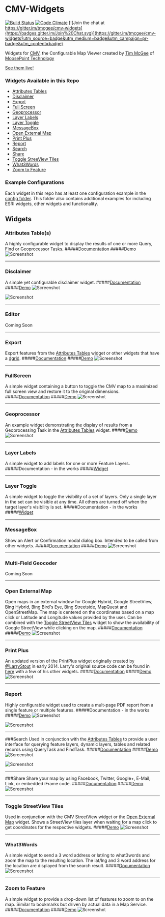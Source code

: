 # CMV-Widgets

[![Build Status](http://travis-ci.org/tmcgee/cmv-widgets.svg?branch=master)](http://travis-ci.org/tmcgee/cmv-widgets) [![Code Climate](https://codeclimate.com/github/tmcgee/cmv-widgets/badges/gpa.svg)](https://codeclimate.com/github/tmcgee/cmv-widgets) [![Join the chat at https://gitter.im/tmcgee/cmv-widgets](https://badges.gitter.im/Join%20Chat.svg)](https://gitter.im/tmcgee/cmv-widgets?utm_source=badge&utm_medium=badge&utm_campaign=pr-badge&utm_content=badge)


Widgets for [CMV](http://cmv.io/), the Configurable Map Viewer created by [Tim McGee](https://github.com/tmcgee) of [MoosePoint Technology](http://moosepoint.com/)

[See them live!](http://tmcgee.github.io/cmv-widgets/)

### Widgets Available in this Repo
- [Attributes Tables](https://github.com/tmcgee/cmv-widgets#attributes-tables)
- [Disclaimer](https://github.com/tmcgee/cmv-widgets#disclaimer)
- [Export](https://github.com/tmcgee/cmv-widgets#export)
- [Full Screen](https://github.com/tmcgee/cmv-widgets#fullscreen)
- [Geoprocessor](https://github.com/tmcgee/cmv-widgets#geoprocessor)
- [Layer Labels](https://github.com/tmcgee/cmv-widgets#layer-labels)
- [Layer Toggle](https://github.com/tmcgee/cmv-widgets#layer-toggle)
- [MessageBox](https://github.com/tmcgee/cmv-widgets#messagebox)
- [Open External Map](https://github.com/tmcgee/cmv-widgets#open-external-map)
- [Print Plus](https://github.com/tmcgee/cmv-widgets#print-plus)
- [Report](https://github.com/tmcgee/cmv-widgets#report)
- [Search](https://github.com/tmcgee/cmv-widgets#search)
- [Share](https://github.com/tmcgee/cmv-widgets#share)
- [Toggle StreeView Tiles](https://github.com/tmcgee/cmv-widgets#toggle-streetview-tiles)
- [What3Words](https://github.com/tmcgee/cmv-widgets#what3words)
- [Zoom to Feature](https://github.com/tmcgee/cmv-widgets#zoom-to-feature)

### Example Configurations
Each widget in this repo has at least one configuration example in the [config folder](https://github.com/tmcgee/cmv-widgets/tree/master/config). This folder also contains additional examples for including ESRI widgets, other widgets and functionality.

## Widgets
### Attributes Table(s)
A highly configurable widget to display the results of one or more Query, Find or Geoprocessor Tasks.
#####[Documentation](https://github.com/tmcgee/cmv-widgets/tree/master/widgets/AttributesTable/README.md)
#####[Demo](http://tmcgee.github.io/cmv-widgets/demo.html?config=table)
![Screenshot](https://tmcgee.github.io/cmv-widgets/images/attributesTables1.jpg)

---
### Disclaimer
A simple yet configurable disclaimer widget.
#####[Documentation](https://github.com/tmcgee/cmv-widgets/tree/master/widgets/Disclaimer/README.md)
#####[Demo](http://tmcgee.github.io/cmv-widgets/demo.html?config=disclaimer)
![Screenshot](https://tmcgee.github.io/cmv-widgets/images/disclaimer1.jpg)

![Screenshot](https://tmcgee.github.io/cmv-widgets/images/disclaimer2.jpg)

---
### Editor
Coming Soon

---
### Export
Export features from the [Attributes Tables](https://github.com/tmcgee/cmv-widgets#attributes-tables) widget or other widgets that have a [dgrid](http://dgrid.io).
#####[Documentation](https://github.com/tmcgee/cmv-widgets/tree/master/widgets/Export/README.md)
#####[Demo](http://tmcgee.github.io/cmv-widgets/demo.html?config=table)
![Screenshot](https://tmcgee.github.io/cmv-widgets/images/export1.jpg)

---
### FullScreen
A simple widget containing a button to toggle the CMV map to a maximized full screen view and restore it to the original dimensions.
#####[Documentation](https://github.com/tmcgee/cmv-widgets/tree/master/widgets/FullScreen/README.md)
#####[Demo](http://tmcgee.github.io/cmv-widgets/demo.html?config=fullscreen)
![Screenshot](https://tmcgee.github.io/cmv-widgets/images/fullscreen1.jpg)

---
### Geoprocessor
An example widget demonstrating the display of results from a Geoprocessing Task in the [Attributes Tables](https://github.com/tmcgee/cmv-widgets#attributes-tables) widget.
#####[Demo](http://tmcgee.github.io/cmv-widgets/demo.html?config=geoprocessor)
![Screenshot](https://tmcgee.github.io/cmv-widgets/images/geoprocessor1.jpg)

---
### Layer Labels
A simple widget to add labels for one or more Feature Layers.
#####Documentation - in the works
#####[Widget](https://github.com/tmcgee/cmv-widgets/tree/master/widgets/LayerLabels.js)

---
### Layer Toggle
A simple widget to toggle the visibility of a set of layers. Only a single layer in the set can be visible at any time. All others are turned off when the target layer's visibility is set.
#####Documentation - in the works
#####[Widget](https://github.com/tmcgee/cmv-widgets/tree/master/widgets/LayerToggle.js)

---
### MessageBox
Show an Alert or Confirmation modal dialog box. Intended to be called from other widgets.
#####[Documentation](https://github.com/tmcgee/cmv-widgets/tree/master/widgets/MessageBox/README.md)
#####[Demo](http://tmcgee.github.io/cmv-widgets/demo.html?config=messagebox)
![Screenshot](https://tmcgee.github.io/cmv-widgets/images/messagebox1.jpg)

---
### Multi-Field Geocoder
Coming Soon

---
### Open External Map
Open maps in an external window for Google Hybrid, Google StreetView, Bing Hybrid, Bing Bird's Eye, Bing Streetside, MapQuest and OpenStreetMap. The map is centered on the coordinates based on a map click or Latitude and Longitude values provided by the user. Can be combined with the [Toggle StreetView Tiles](https://github.com/tmcgee/cmv-widgets#toggle-streetview-tiles) widget to show the availability of Google StreetView while clicking on the map.
#####[Documentation](https://github.com/tmcgee/cmv-widgets/tree/master/widgets/OpenExternalMap/README.md)
#####[Demo](http://tmcgee.github.io/cmv-widgets/demo.html?config=openexternalmap)
![Screenshot](https://tmcgee.github.io/cmv-widgets/images/openexternalmap1.jpg)

---
### Print Plus
An updated version of the PrintPlus widget originally created by [@LarryStout](https://github.com/LarryStout) in early 2014. Larry's original source code can be found in [here](https://github.com/tmcgee/cmv-hamilton-county) with a few of his other widgets.
#####[Documentation](https://github.com/tmcgee/cmv-widgets/tree/master/widgets/PrintPlus/README.md)
#####[Demo](http://tmcgee.github.io/cmv-widgets/demo.html?config=printplus)
![Screenshot](https://tmcgee.github.io/cmv-widgets/images/printplus1.jpg)

---
### Report
Highly configurable widget used to create a mult-page PDF report from a single feature or multiple features.
#####Documentation - in the works
#####[Demo](http://tmcgee.github.io/cmv-widgets/demo.html?config=report)
![Screenshot](https://tmcgee.github.io/cmv-widgets/images/report1.jpg)

![Screenshot](https://tmcgee.github.io/cmv-widgets/images/report2.jpg)

---
###Search
Used in conjunction with the [Attributes Tables](https://github.com/tmcgee/cmv-widgets#attributes-tables) to provide a user interface for querying feature layers, dynamic layers, tables and related records using QueryTask and FindTask.
#####[Documentation](https://github.com/tmcgee/cmv-widgets/tree/master/widgets/Search/README.md)
#####[Demo](http://tmcgee.github.io/cmv-widgets/demo.html?config=search)
![Screenshot](https://tmcgee.github.io/cmv-widgets/images/search1.jpg)

![Screenshot](https://tmcgee.github.io/cmv-widgets/images/search2.jpg)

---
###Share
Share your map by using Facebook, Twitter, Google+, E-Mail, Link, or embedded iFrame code.
#####[Documentation](https://github.com/tmcgee/cmv-widgets/tree/master/widgets/Share/README.md)
#####[Demo](http://tmcgee.github.io/cmv-widgets/demo.html?config=share)
![Screenshot](https://tmcgee.github.io/cmv-widgets/images/share1.jpg)

---
### Toggle StreetView Tiles
Used in conjunction with the CMV StreetView widget or the [Open External Map](https://github.com/tmcgee/cmv-widgets#open-external-map) widget. Shows a StreetView tiles layer when waiting for a map click to get coordinates for the respective widgets.
#####[Demo](http://tmcgee.github.io/cmv-widgets/demo.html?config=openexternalmap)
![Screenshot](https://tmcgee.github.io/cmv-widgets/images/openexternalmap1.jpg)

---
### What3Words
A simple widget to send a 3 word address or lat/lng to what3words and zoom the map to the resulting location. The lat/lng and 3 word address for the location are displayed from the search result.
#####[Documentation](https://github.com/tmcgee/cmv-widgets/tree/master/widgets/What3Words/README.md)
![Screenshot](https://tmcgee.github.io/cmv-widgets/images/what3words1.jpg)

---
### Zoom to Feature
A simple widget to provide a drop-down list of features to zoom to on the map. Similar to bookmarks but driven by actual data in a Map Service.
#####[Documentation](https://github.com/tmcgee/cmv-widgets/tree/master/widgets/ZoomToFeature/README.md)
#####[Demo](http://tmcgee.github.io/cmv-widgets/demo.html?config=zoomToFeature)
![Screenshot](https://tmcgee.github.io/cmv-widgets/images/zoomToFeature1.jpg)